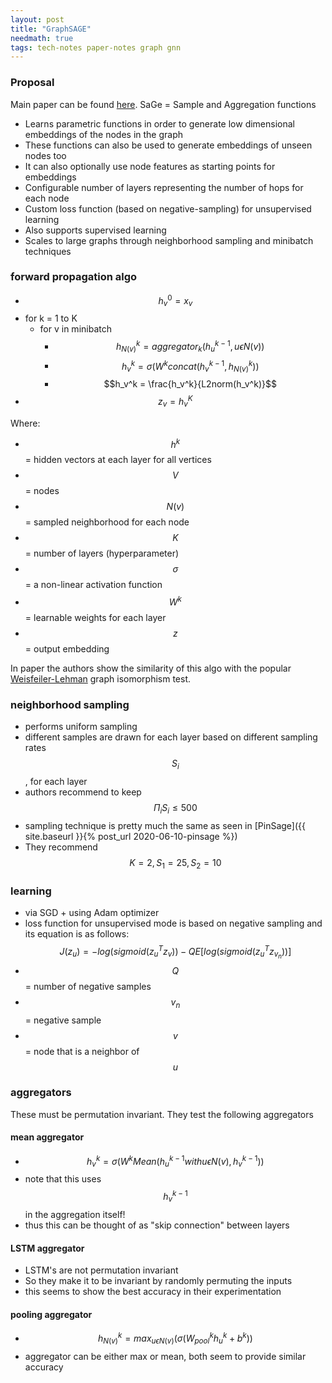 ```yaml
---
layout: post
title: "GraphSAGE"
needmath: true
tags: tech-notes paper-notes graph gnn
---
```


### Proposal
Main paper can be found [here](https://arxiv.org/pdf/1706.02216.pdf).
SaGe = Sample and Aggregation functions

* Learns parametric functions in order to generate low dimensional embeddings of
  the nodes in the graph
* These functions can also be used to generate embeddings of unseen nodes too
* It can also optionally use node features as starting points for embeddings
* Configurable number of layers representing the number of hops for each node
* Custom loss function (based on negative-sampling) for unsupervised learning
* Also supports supervised learning
* Scales to large graphs through neighborhood sampling and minibatch techniques

### forward propagation algo
- $$h_v^0 = x_v$$
- for k = 1 to K
  - for v in minibatch
    - $$h_{N(v)}^k = aggregator_k(h_u^{k-1}, u \epsilon N(v))$$
    - $$h_v^k = \sigma(W^k concat(h_v^{k-1}, h_{N(v)}^k))$$
    - $$h_v^k = \frac{h_v^k}{L2norm(h_v^k)}$$
- $$z_v = h_v^K$$

Where:
- $$h^k$$ = hidden vectors at each layer for all vertices
- $$V$$ = nodes
- $$N(v)$$ = sampled neighborhood for each node
- $$K$$ = number of layers (hyperparameter)
- $$\sigma$$ = a non-linear activation function
- $$W^k$$ = learnable weights for each layer
- $$z$$ = output embedding

In paper the authors show the similarity of this algo with the popular
[Weisfeiler-Lehman](https://www.davidbieber.com/post/2019-05-10-weisfeiler-lehman-isomorphism-test/)
graph isomorphism test.

### neighborhood sampling
- performs uniform sampling
- different samples are drawn for each layer based on different sampling rates
  $$S_i$$, for each layer
- authors recommend to keep $$\Pi_i S_i \le 500$$
- sampling technique is pretty much the same as seen in
  [PinSage]({{ site.baseurl }}{% post_url 2020-06-10-pinsage %})
- They recommend $$K = 2, S_1 = 25, S_2 = 10$$

### learning
- via SGD + using Adam optimizer
- loss function for unsupervised mode is based on negative sampling and its
  equation is as follows: $$J(z_u) = -log(sigmoid(z_u^T z_v)) - Q E[log(sigmoid(z_u^T z_{v_n}))]$$
- $$Q$$ = number of negative samples
- $$v_n$$ = negative sample
- $$v$$ = node that is a neighbor of $$u$$

### aggregators
These must be permutation invariant. They test the following aggregators

#### mean aggregator
- $$h_v^k = \sigma(W^k Mean(h_u^{k-1} with u \epsilon N(v), h_v^{k-1}))$$
- note that this uses $$h_v^{k-1}$$ in the aggregation itself!
- thus this can be thought of as "skip connection" between layers

#### LSTM aggregator
- LSTM's are not permutation invariant
- So they make it to be invariant by randomly permuting the inputs
- this seems to show the best accuracy in their experimentation

#### pooling aggregator
- $$h_{N(v)}^k = max_{u \epsilon N(v)}(\sigma(W_{pool}^k h_u^k + b^k))$$
- aggregator can be either max or mean, both seem to provide similar accuracy
